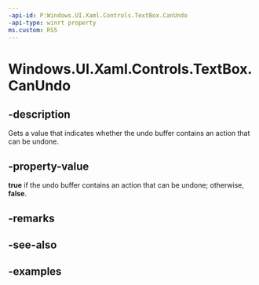 ```yaml
---
-api-id: P:Windows.UI.Xaml.Controls.TextBox.CanUndo
-api-type: winrt property
ms.custom: RS5
---
```


<!-- Property syntax.
public bool CanUndo { get; }
-->

# Windows.UI.Xaml.Controls.TextBox.CanUndo

## -description

Gets a value that indicates whether the undo buffer contains an action that can be undone.

## -property-value

**true** if the undo buffer contains an action that can be undone; otherwise, **false**.

## -remarks

## -see-also

## -examples

